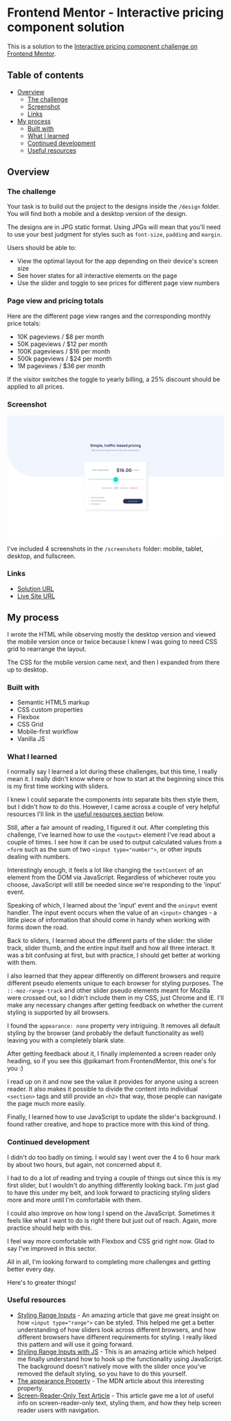 # Frontend Mentor - Interactive pricing component solution

This is a solution to the [Interactive pricing component challenge on Frontend Mentor](https://www.frontendmentor.io/challenges/interactive-pricing-component-t0m8PIyY8). 

## Table of contents

- [Overview](#overview)
  - [The challenge](#the-challenge)
  - [Screenshot](#screenshot)
  - [Links](#links)
- [My process](#my-process)
  - [Built with](#built-with)
  - [What I learned](#what-i-learned)
  - [Continued development](#continued-development)
  - [Useful resources](#useful-resources)

## Overview

### The challenge

Your task is to build out the project to the designs inside the `/design` folder. You will find both a mobile and a desktop version of the design. 

The designs are in JPG static format. Using JPGs will mean that you'll need to use your best judgment for styles such as `font-size`, `padding` and `margin`. 

Users should be able to:

- View the optimal layout for the app depending on their device's screen size
- See hover states for all interactive elements on the page
- Use the slider and toggle to see prices for different page view numbers

### Page view and pricing totals

Here are the different page view ranges and the corresponding monthly price totals:

- 10K pageviews / $8 per month
- 50K pageviews / $12 per month
- 100K pageviews / $16 per month
- 500k pageviews / $24 per month
- 1M pageviews / $36 per month

If the visitor switches the toggle to yearly billing, a 25% discount should be applied to all prices.

### Screenshot

![](./screenshots/interactive-pricing-component-fullscreen.png)

I've included 4 screenshots in the `/screenshots` folder: mobile, tablet, desktop, and fullscreen.

### Links

- [Solution URL](https://www.frontendmentor.io/solutions/mobilefirst-using-vanilla-js-flexbox-bem-and-css-grid-Gp55YDxNE)
- [Live Site URL](https://victor-nyagudi.github.io/interactive-pricing-component/)

## My process

I wrote the HTML while observing mostly the desktop version and viewed the mobile version once or twice because
I knew I was going to need CSS grid to rearrange the layout. 

The CSS for the mobile version came next, and then I expanded from there up to desktop. 

### Built with

- Semantic HTML5 markup
- CSS custom properties
- Flexbox
- CSS Grid
- Mobile-first workflow
- Vanilla JS

### What I learned

I normally say I learned a lot during these challenges, but this time, I really mean it. I really didn't know where or
how to start at the beginning since this is my first time working with sliders. 

I knew I could separate the components into separate bits then style them, but I didn't how to do this. However, I came across a couple of very helpful resources I'll link in the [useful resources section](#useful-resources) below. 

Still, after a fair amount of reading, I figured it out. After completing this challenge, I've learned how to use the
`<output>` element I've read about a couple of times. I see how it can be used to output calculated values from a `<form`
such as the sum of two `<input type="number">`, or other inputs dealing with numbers.

Interestingly enough, it feels a lot like changing the `textContent` of an element from the DOM via JavaScript. 
Regardless of whichever route you choose, JavaScript will still be needed since we're responding to the 'input' event.

Speaking of which, I learned about the 'input' event and the `oninput` event handler. The input event occurs when the
value of an `<input>` changes - a little piece of information that should come in handy when working with forms down 
the road. 

Back to sliders, I learned about the different parts of the slider: the slider track, slider thumb, and the entire 
input itself and how all three interact. It was a bit confusing at first, but with practice, I should get better at 
working with them.

I also learned that they appear differently on different browsers and require different pseudo elements unique to each
browser for styling purposes. The `::-moz-range-track` and other slider pseudo elements meant for Mozilla were crossed
out, so I didn't include them in my CSS, just Chrome and IE. I'll make any necessary changes after getting feedback on
whether the current styling is supported by all browsers.

I found the `appearance: none` property very intriguing. It removes all default styling by the browser (and probably
the default functionality as well) leaving you with a completely blank slate.

After getting feedback about it, I finally implemented a screen reader only heading, so if you see this @pikamart from
FrontendMentor, this one's for you :)

I read up on it and now see the value it provides for anyone using a screen reader. It also makes it possible to divide
the content into individual `<section>` tags and still provide an `<h2>` that way, those people can navigate the page much more easily. 

Finally, I learned how to use JavaScript to update the slider's background. I found rather creative, and hope to practice
more with this kind of thing.


### Continued development

I didn't do too badly on timing. I would say I went over the 4 to 6 hour mark by about two hours, but again, not concerned abput it. 

I had to do a lot of reading and trying a couple of things out since this is my first slider, but I wouldn't do anything
differently looking back. I'm just glad to have this under my belt, and look forward to practicing styling sliders more
and more until I'm comfortable with them. 

I could also improve on how long I spend on the JavaScript. Sometimes it feels like what I want to do is right there
but just out of reach. Again, more practice should help with this. 

I feel way more comfortable with Flexbox and CSS grid right now. Glad to say I've improved in this sector. 

All in all, I'm looking forward to completing more challenges and getting better every day.

Here's to greater things! 

### Useful resources

- [Styling Range Inputs](https://css-tricks.com/styling-cross-browser-compatible-range-inputs-css/) - An amazing article that gave me great insight on how `<input type="range">` can be styled. This helped me get a better understanding of how sliders look across different browsers, and how different browsers have different requirements for styling. I really liked this pattern and will use it going forward.
- [Styling Range Inputs with JS](https://tippingpoint.dev/style-range-input-css) - This is an amazing article which helped me finally understand how to hook up the functionality using JavaScript. The background doesn't natively move with the slider once you've removed the default styling, so you have to do this yourself.
- [The appearance Property](https://developer.mozilla.org/en-US/docs/Web/CSS/appearance) - The MDN article about this interesting property.
- [Screen-Reader-Only Text Article](https://accessible360.com/accessible360-blog/use-aria-label-screen-reader-text/) - This article gave me a lot of useful info on screen-reader-only text, styling them, and how they help screen reader users with navigation. 
